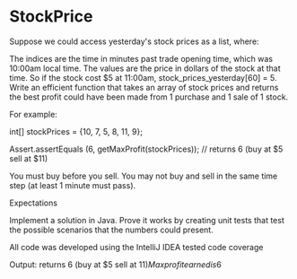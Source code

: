 # StockPrice
Suppose we could access yesterday's stock prices as a list, where:

The indices are the time in minutes past trade opening time, which was 10:00am local time.
The values are the price in dollars of the stock at that time.
So if the stock cost $5 at 11:00am, stock_prices_yesterday[60] = 5.
Write an efficient function that takes an array of stock prices and returns the best profit could have been made from 1 purchase and 1 sale of 1 stock.

For example:

int[] stockPrices = {10, 7, 5, 8, 11, 9};

 

Assert.assertEquals (6, getMaxProfit(stockPrices)); // returns 6 (buy at $5 sell at $11)

 

You must buy before you sell. You may not buy and sell in the same time step (at least 1 minute must pass).

Expectations

Implement a solution in Java.
Prove it works by creating unit tests that test the possible scenarios that the numbers could present.

All code was developed using the IntelliJ IDEA tested code coverage

Output:
returns 6 (buy at $5 sell at $11)
Max profit earned is 6$




